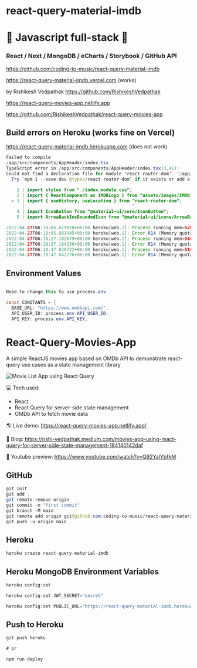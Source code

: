 # react-query-material-imdb

# 🚀 Javascript full-stack 🚀

### React / Next / MongoDB / eCharts / Storybook / GitHub API

https://github.com/coding-to-music/react-query-material-imdb

https://react-query-material-imdb.vercel.com (works)

by Rishikesh Vedpathak https://github.com/RishikeshVedpathak

https://react-query-movies-app.netlify.app

https://github.com/RishikeshVedpathak/react-query-movies-app

## Build errors on Heroku (works fine on Vercel)

https://react-query-material-imdb.herokuapp.com (does not work)

```java
Failed to compile
/app/src/components/AppHeader/index.tsx
TypeScript error in /app/src/components/AppHeader/index.tsx(3,41):
Could not find a declaration file for module 'react-router-dom'. '/app/node_modules/react-router-dom/index.js' implicitly has an 'any' type.
  Try `npm i --save-dev @types/react-router-dom` if it exists or add a new declaration (.d.ts) file containing `declare module 'react-router-dom';`  TS7016

    1 | import styles from "./index.module.css";
    2 | import { ReactComponent as IMDBLogo } from "assets/images/IMDB_Logo.svg";
  > 3 | import { useHistory, useLocation } from "react-router-dom";
      |                                         ^
    4 | import IconButton from "@material-ui/core/IconButton";
    5 | import ArrowBackIosRoundedIcon from "@material-ui/icons/ArrowBackIosRounded";
```

```java
2022-04-27T06:18:05.879018+00:00 heroku[web.1]: Process running mem=529M(103.5%)
2022-04-27T06:18:05.881945+00:00 heroku[web.1]: Error R14 (Memory quota exceeded)
2022-04-27T06:18:27.182679+00:00 heroku[web.1]: Process running mem=514M(100.4%)
2022-04-27T06:18:27.184256+00:00 heroku[web.1]: Error R14 (Memory quota exceeded)
2022-04-27T06:18:47.830722+00:00 heroku[web.1]: Process running mem=514M(100.4%)
2022-04-27T06:18:47.842276+00:00 heroku[web.1]: Error R14 (Memory quota exceeded)
```

## Environment Values

```java

Need to change this to use process.env

const CONSTANTS = {
  BASE_URL: "https://www.omdbapi.com/",
  API_USER_ID: process.env.API_USER_ID,
  API_KEY: process.env.API_KEY,
```

# React-Query-Movies-App

A simple ReactJS movies app based on OMDb API to demonstrate react-query use cases as a state management library

![Movie List App using React Query](https://user-images.githubusercontent.com/1983286/118408706-5280da00-b6a4-11eb-887f-39457e754290.png)

💻 Tech used:

- React
- React Query for server-side state management
- OMDb API to fetch movie data

🌎 Live demo: https://react-query-movies-app.netlify.app/

📌 Blog: https://rishi-vedpathak.medium.com/movies-app-using-react-query-for-server-side-state-management-184140142daf

🎥 Youtube preview: https://www.youtube.com/watch?v=Q92YalYbfkM

## GitHub

```java
git init
git add .
git remote remove origin
git commit -m "first commit"
git branch -M main
git remote add origin git@github.com:coding-to-music/react-query-material-imdb.git
git push -u origin main
```

## Heroku

```java
heroku create react-query-material-imdb

```

## Heroku MongoDB Environment Variables

```java
heroku config:set

heroku config:set JWT_SECRET="secret"

heroku config:set PUBLIC_URL="https://react-query-material-imdb.herokuapp.com"
```

## Push to Heroku

```java
git push heroku

# or

npm run deploy
```

